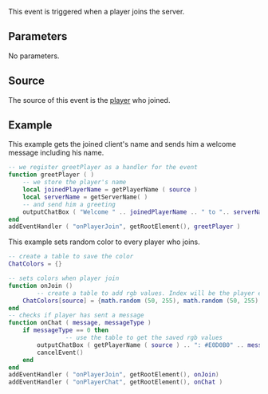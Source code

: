This event is triggered when a player joins the server.

Parameters
----------

No parameters.

Source
------

The source of this event is the [player](/docs/player.md "wikilink") who joined.

Example
-------

This example gets the joined client's name and sends him a welcome message including his name.

``` lua
-- we register greetPlayer as a handler for the event
function greetPlayer ( )
    -- we store the player's name
    local joinedPlayerName = getPlayerName ( source )
    local serverName = getServerName( )
    -- and send him a greeting
    outputChatBox ( "Welcome " .. joinedPlayerName .. " to ".. serverName .."!" , source, 255, 255, 255 )
end
addEventHandler ( "onPlayerJoin", getRootElement(), greetPlayer )
```

This example sets random color to every player who joins.

``` lua
-- create a table to save the color
ChatColors = {}

-- sets colors when player join
function onJoin ()
        -- create a table to add rgb values. Index will be the player element
    ChatColors[source] = {math.random (50, 255), math.random (50, 255), math.random (50, 255)}
end
-- checks if player has sent a message
function onChat ( message, messageType )
    if messageType == 0 then
                -- use the table to get the saved rgb values
        outputChatBox ( getPlayerName ( source ) .. ": #E0D0B0" .. message, getRootElement(), ChatColors[source][1], ChatColors[source][2], ChatColors[source][3], true )
        cancelEvent()
    end
end
addEventHandler ( "onPlayerJoin", getRootElement(), onJoin)
addEventHandler ( "onPlayerChat", getRootElement(), onChat )
```

